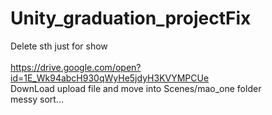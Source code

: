 # Unity_graduation_projectFix
Delete sth just for show 
<br>
<br>
https://drive.google.com/open?id=1E_Wk94abcH930qWyHe5jdyH3KVYMPCUe
<br>
DownLoad upload file and move into Scenes/mao_one folder
<br>
messy sort...
